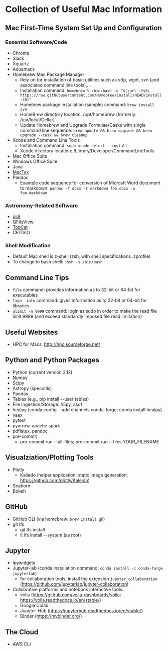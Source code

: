 # Collection of Useful Mac Information

## Mac First-Time System Set Up and Configuration
### Essential Software/Code 
- Chrome
- Slack
- Xquartz
- Aquamacs
- Homebrew Mac Package Manager
   - Rely on for installation of basic utilities such as sftp, wget, svn (and associated command line tools),...
   - Installation command: `homebrew % /bin/bash -c "$(curl -fsSL https://raw.githubusercontent.com/Homebrew/install/HEAD/install.sh)"`
   - Homebew package installation (sample) command: `brew install svn`
   - HomeBrew directory location: /opt/homebrew (formerly: /usr/local/Cellar)
   - Update Homebrew and Upgrade Formulae/Casks with single command line sequence: `brew update && brew upgrade && brew upgrade --cask && brew cleanup` 
- Xcode and Command Line Tools
  - Installation command: `sudo xcode-select --install`
  - Xcode directory location: /Library/Developer/CommandLineTools
- Mac Office Suite
- Windows Office Suite
- Java
- [MacTex](https://tug.org/mactex/mactex-download.html)
- Pandoc
  - Example code sequence for conversion of Microsft Word document to markdown: `pandoc -f docx -t markdown foo.docx -o foo.markdown` 
  
### Astronomy-Related Software
- [ds9](https://sites.google.com/cfa.harvard.edu/saoimageds9)
- [QFitsView](https://www.mpe.mpg.de/~ott/QFitsView/)
- [TopCat](https://www.star.bris.ac.uk/~mbt/topcat/)
- CFITSIO
   
### Shell Modification 
- Default Mac shell is z-shell (zsh; with shell specifications .zprofile)
- To change to bash shell: `chsh -s /bin/bash`

## Command Line Tips  
- `file` command: provides information as to 32-bit or 64-bit for executables  
- `lipo -info` command: gives information as to 32-bit or 64-bit for libraries  
- `ulimit -n 9999` command: login as sudo in order to make the read file limit 9999 (and exceed standardly imposed file read limitation)

## Useful Websites
- HPC for Macs: http://hpc.sourceforge.net/

## Python and Python Packages
- Python (current version 3.12)
- Numpy
- Scipy
- Astropy (specutils)
- Pandas
- Tables (e.g., pip install --user tables)
- File Ingestion/Storage: h5py, asdf
- healpy (conda config --add channels conda-forge; conda install healpy)
- vaex
- pytest
- pyarrow, apache spark
- pdflatex, pandoc
- pre-commit
  - pre-commit run --all-files; pre-commit run --files YOUR_FILENAME

## Visualziation/Plotting Tools
- Plotly
  - Kaliedo (helper application; static image generation; https://github.com/plotly/Kaleido)
- Seaborn
- Bokeh

## GitHub
- GitHub CLI (via homebrew: `brew install gh`)
- git lfs
  - git lfs install
  - it lfs install --system (as root) 

## Jupyter  
- ipywidgets
- Jupyter-lab (conda installation command: `conda install -c conda-forge jupyterlab`)
  - for collaboration tools, install the extension `jupyter_collaboration` (https://github.com/jupyterlab/jupyter-collaboration)
- Collobrative platforms and notebook interactive tools:
   - voila (https://github.com/voila-dashboards/voila; https://voila.readthedocs.io/en/stable/)
   - Google Colab 
   - Jupyter-Hub (https://jupyterhub.readthedocs.io/en/stable/)
   - Binder (https://mybinder.org/)
     
## The Cloud
- AWS CLI
  
## 

